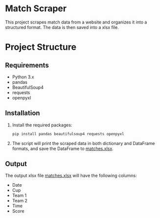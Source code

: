 # Match Scraper

This project scrapes match data from a website and organizes it into a structured format. The data is then saved into a xlsx file.

# Project Structure

## Requirements

- Python 3.x
- pandas
- BeautifulSoup4
- requests
- openpyxl

## Installation

1. Install the required packages:
    ```sh
    pip install pandas beautifulsoup4 requests openpyxl
    ```

2. The script will print the scraped data in both dictionary and DataFrame formats, and save the DataFrame to [matches.xlsx](http://_vscodecontentref_/8).

## Output

The output xlsx file [matches.xlsx](http://_vscodecontentref_/9) will have the following columns:
- Date
- Cup
- Team 1
- Team 2
- Time
- Score
